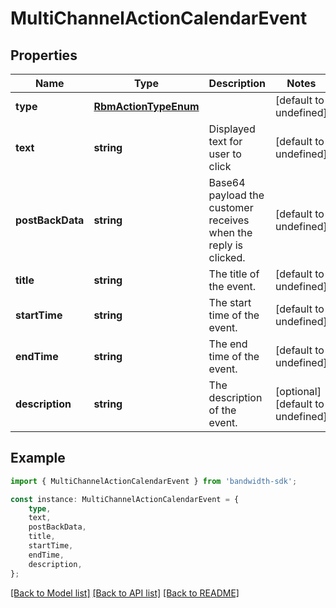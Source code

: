 # MultiChannelActionCalendarEvent


## Properties

Name | Type | Description | Notes
------------ | ------------- | ------------- | -------------
**type** | [**RbmActionTypeEnum**](RbmActionTypeEnum.md) |  | [default to undefined]
**text** | **string** | Displayed text for user to click | [default to undefined]
**postBackData** | **string** | Base64 payload the customer receives when the reply is clicked. | [default to undefined]
**title** | **string** | The title of the event. | [default to undefined]
**startTime** | **string** | The start time of the event. | [default to undefined]
**endTime** | **string** | The end time of the event. | [default to undefined]
**description** | **string** | The description of the event. | [optional] [default to undefined]

## Example

```typescript
import { MultiChannelActionCalendarEvent } from 'bandwidth-sdk';

const instance: MultiChannelActionCalendarEvent = {
    type,
    text,
    postBackData,
    title,
    startTime,
    endTime,
    description,
};
```

[[Back to Model list]](../README.md#documentation-for-models) [[Back to API list]](../README.md#documentation-for-api-endpoints) [[Back to README]](../README.md)
